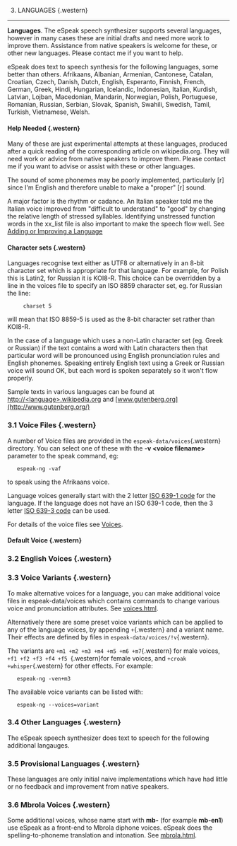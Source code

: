 3. LANGUAGES {.western}
------------

**Languages**. The eSpeak speech synthesizer supports several languages,
however in many cases these are initial drafts and need more work to
improve them. Assistance from native speakers is welcome for these, or
other new languages. Please contact me if you want to help.

eSpeak does text to speech synthesis for the following languages, some
better than others. Afrikaans, Albanian, Armenian, Cantonese, Catalan,
Croatian, Czech, Danish, Dutch, English, Esperanto, Finnish, French,
German, Greek, Hindi, Hungarian, Icelandic, Indonesian, Italian,
Kurdish, Latvian, Lojban, Macedonian, Mandarin, Norwegian, Polish,
Portuguese, Romanian, Russian, Serbian, Slovak, Spanish, Swahili,
Swedish, Tamil, Turkish, Vietnamese, Welsh.


#### Help Needed {.western}

Many of these are just experimental attempts at these languages,
produced after a quick reading of the corresponding article on
wikipedia.org. They will need work or advice from native speakers to
improve them. Please contact me if you want to advise or assist with
these or other languages.

The sound of some phonemes may be poorly implemented, particularly [r]
since I'm English and therefore unable to make a "proper" [r] sound.

A major factor is the rhythm or cadance. An Italian speaker told me the
Italian voice improved from "difficult to understand" to "good" by
changing the relative length of stressed syllables. Identifying
unstressed function words in the xx\_list file is also important to make
the speech flow well. See [Adding or Improving a
Language](add_language.html)

#### Character sets {.western}

Languages recognise text either as UTF8 or alternatively in an 8-bit
character set which is appropriate for that language. For example, for
Polish this is Latin2, for Russian it is KOI8-R. This choice can be
overridden by a line in the voices file to specify an ISO 8859 character
set, eg. for Russian the line:

~~~~ {.western style="margin-bottom: 0.5cm"}
     charset 5
~~~~

will mean that ISO 8859-5 is used as the 8-bit character set rather than
KOI8-R.

In the case of a language which uses a non-Latin character set (eg.
Greek or Russian) if the text contains a word with Latin characters then
that particular word will be pronounced using English pronunciation
rules and English phonemes. Speaking entirely English text using a Greek
or Russian voice will sound OK, but each word is spoken separately so it
won't flow properly.

Sample texts in various languages can be found at
[http://\<language\>.wikipedia.org](http://meta.wikimedia.org/wiki/List_of_Wikipedias)
and [www.gutenberg.org](http://www.gutenberg.org/)

### 3.1 Voice Files {.western}

A number of Voice files are provided in the
`espeak-data/voices`{.western} directory. You can select one of these
with the **-v \<voice filename\>** parameter to the speak command, eg:

~~~~ {.western style="margin-bottom: 0.5cm"}
   espeak-ng -vaf
~~~~

to speak using the Afrikaans voice.

Language voices generally start with the 2 letter [ISO 639-1
code](http://en.wikipedia.org/wiki/ISO_639-1) for the language. If the
language does not have an ISO 639-1 code, then the 3 letter [ISO 639-3
code](http://www.sil.org/iso639-3/codes.asp) can be used.

For details of the voice files see [Voices](voices.html).

#### Default Voice {.western}

### 3.2 English Voices {.western}

### 3.3 Voice Variants {.western}

To make alternative voices for a language, you can make additional voice
files in espeak-data/voices which contains commands to change various
voice and pronunciation attributes. See [voices.html](voices.html).

Alternatively there are some preset voice variants which can be applied
to any of the language voices, by appending `+`{.western} and a variant
name. Their effects are defined by files in
`espeak-data/voices/!v`{.western}.

The variants are `+m1 +m2 +m3 +m4 +m5 +m6 +m7`{.western} for male
voices, `+f1 +f2 +f3 +f4 +f5 `{.western}for female voices, and
`+croak +whisper`{.western} for other effects. For example:

~~~~ {.western style="margin-bottom: 0.5cm"}
   espeak-ng -ven+m3
~~~~

The available voice variants can be listed with:

~~~~ {.western style="margin-bottom: 0.5cm"}
   espeak-ng --voices=variant
~~~~

### 3.4 Other Languages {.western}

The eSpeak speech synthesizer does text to speech for the following
additional langauges.

### 3.5 Provisional Languages {.western}

These languages are only initial naive implementations which have had
little or no feedback and improvement from native speakers.

### 3.6 Mbrola Voices {.western}

Some additional voices, whose name start with **mb-** (for example
**mb-en1**) use eSpeak as a front-end to Mbrola diphone voices. eSpeak
does the spelling-to-phoneme translation and intonation. See
[mbrola.html](mbrola.html).
